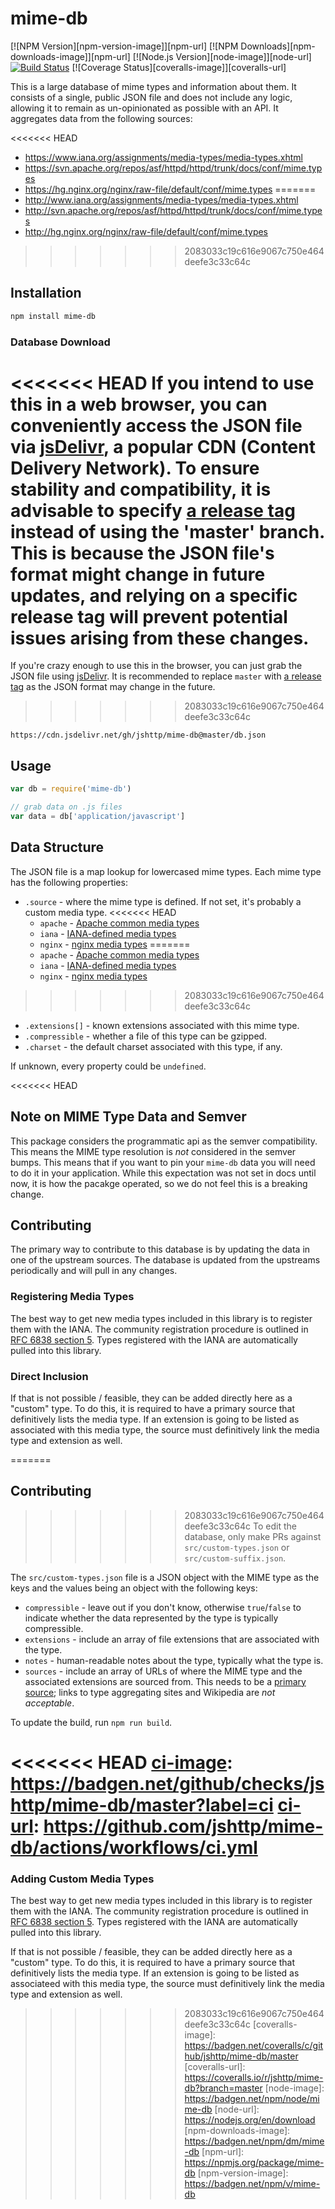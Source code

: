 # mime-db

[![NPM Version][npm-version-image]][npm-url]
[![NPM Downloads][npm-downloads-image]][npm-url]
[![Node.js Version][node-image]][node-url]
[![Build Status][ci-image]][ci-url]
[![Coverage Status][coveralls-image]][coveralls-url]

This is a large database of mime types and information about them.
It consists of a single, public JSON file and does not include any logic,
allowing it to remain as un-opinionated as possible with an API.
It aggregates data from the following sources:

<<<<<<< HEAD
- https://www.iana.org/assignments/media-types/media-types.xhtml
- https://svn.apache.org/repos/asf/httpd/httpd/trunk/docs/conf/mime.types
- https://hg.nginx.org/nginx/raw-file/default/conf/mime.types
=======
- http://www.iana.org/assignments/media-types/media-types.xhtml
- http://svn.apache.org/repos/asf/httpd/httpd/trunk/docs/conf/mime.types
- http://hg.nginx.org/nginx/raw-file/default/conf/mime.types
>>>>>>> 2083033c19c616e9067c750e464deefe3c33c64c

## Installation

```bash
npm install mime-db
```

### Database Download

<<<<<<< HEAD
If you intend to use this in a web browser, you can conveniently access the JSON file via [jsDelivr](https://www.jsdelivr.com/), a popular CDN (Content Delivery Network). To ensure stability and compatibility, it is advisable to specify [a release tag](https://github.com/jshttp/mime-db/tags) instead of using the 'master' branch. This is because the JSON file's format might change in future updates, and relying on a specific release tag will prevent potential issues arising from these changes.
=======
If you're crazy enough to use this in the browser, you can just grab the
JSON file using [jsDelivr](https://www.jsdelivr.com/). It is recommended to
replace `master` with [a release tag](https://github.com/jshttp/mime-db/tags)
as the JSON format may change in the future.
>>>>>>> 2083033c19c616e9067c750e464deefe3c33c64c

```
https://cdn.jsdelivr.net/gh/jshttp/mime-db@master/db.json
```

## Usage

```js
var db = require('mime-db')

// grab data on .js files
var data = db['application/javascript']
```

## Data Structure

The JSON file is a map lookup for lowercased mime types.
Each mime type has the following properties:

- `.source` - where the mime type is defined.
    If not set, it's probably a custom media type.
<<<<<<< HEAD
    - `apache` - [Apache common media types](https://svn.apache.org/repos/asf/httpd/httpd/trunk/docs/conf/mime.types)
    - `iana` - [IANA-defined media types](https://www.iana.org/assignments/media-types/media-types.xhtml)
    - `nginx` - [nginx media types](https://hg.nginx.org/nginx/raw-file/default/conf/mime.types)
=======
    - `apache` - [Apache common media types](http://svn.apache.org/repos/asf/httpd/httpd/trunk/docs/conf/mime.types)
    - `iana` - [IANA-defined media types](http://www.iana.org/assignments/media-types/media-types.xhtml)
    - `nginx` - [nginx media types](http://hg.nginx.org/nginx/raw-file/default/conf/mime.types)
>>>>>>> 2083033c19c616e9067c750e464deefe3c33c64c
- `.extensions[]` - known extensions associated with this mime type.
- `.compressible` - whether a file of this type can be gzipped.
- `.charset` - the default charset associated with this type, if any.

If unknown, every property could be `undefined`.

<<<<<<< HEAD
## Note on MIME Type Data and Semver

This package considers the programmatic api as the semver compatibility. This means the MIME type resolution is *not* considered
in the semver bumps. This means that if you want to pin your `mime-db` data you will need to do it in your application. While
this expectation was not set in docs until now, it is how the pacakge operated, so we do not feel this is a breaking change.

## Contributing

The primary way to contribute to this database is by updating the data in
one of the upstream sources. The database is updated from the upstreams
periodically and will pull in any changes.

### Registering Media Types

The best way to get new media types included in this library is to register
them with the IANA. The community registration procedure is outlined in
[RFC 6838 section 5](https://tools.ietf.org/html/rfc6838#section-5). Types
registered with the IANA are automatically pulled into this library.

### Direct Inclusion

If that is not possible / feasible, they can be added directly here as a
"custom" type. To do this, it is required to have a primary source that
definitively lists the media type. If an extension is going to be listed as
associated with this media type, the source must definitively link the
media type and extension as well.

=======
## Contributing

>>>>>>> 2083033c19c616e9067c750e464deefe3c33c64c
To edit the database, only make PRs against `src/custom-types.json` or
`src/custom-suffix.json`.

The `src/custom-types.json` file is a JSON object with the MIME type as the
keys and the values being an object with the following keys:

- `compressible` - leave out if you don't know, otherwise `true`/`false` to
  indicate whether the data represented by the type is typically compressible.
- `extensions` - include an array of file extensions that are associated with
  the type.
- `notes` - human-readable notes about the type, typically what the type is.
- `sources` - include an array of URLs of where the MIME type and the associated
  extensions are sourced from. This needs to be a [primary source](https://en.wikipedia.org/wiki/Primary_source);
  links to type aggregating sites and Wikipedia are _not acceptable_.

To update the build, run `npm run build`.

<<<<<<< HEAD
[ci-image]: https://badgen.net/github/checks/jshttp/mime-db/master?label=ci
[ci-url]: https://github.com/jshttp/mime-db/actions/workflows/ci.yml
=======
### Adding Custom Media Types

The best way to get new media types included in this library is to register
them with the IANA. The community registration procedure is outlined in
[RFC 6838 section 5](http://tools.ietf.org/html/rfc6838#section-5). Types
registered with the IANA are automatically pulled into this library.

If that is not possible / feasible, they can be added directly here as a
"custom" type. To do this, it is required to have a primary source that
definitively lists the media type. If an extension is going to be listed as
associateed with this media type, the source must definitively link the
media type and extension as well.

[ci-image]: https://badgen.net/github/checks/jshttp/mime-db/master?label=ci
[ci-url]: https://github.com/jshttp/mime-db/actions?query=workflow%3Aci
>>>>>>> 2083033c19c616e9067c750e464deefe3c33c64c
[coveralls-image]: https://badgen.net/coveralls/c/github/jshttp/mime-db/master
[coveralls-url]: https://coveralls.io/r/jshttp/mime-db?branch=master
[node-image]: https://badgen.net/npm/node/mime-db
[node-url]: https://nodejs.org/en/download
[npm-downloads-image]: https://badgen.net/npm/dm/mime-db
[npm-url]: https://npmjs.org/package/mime-db
[npm-version-image]: https://badgen.net/npm/v/mime-db
